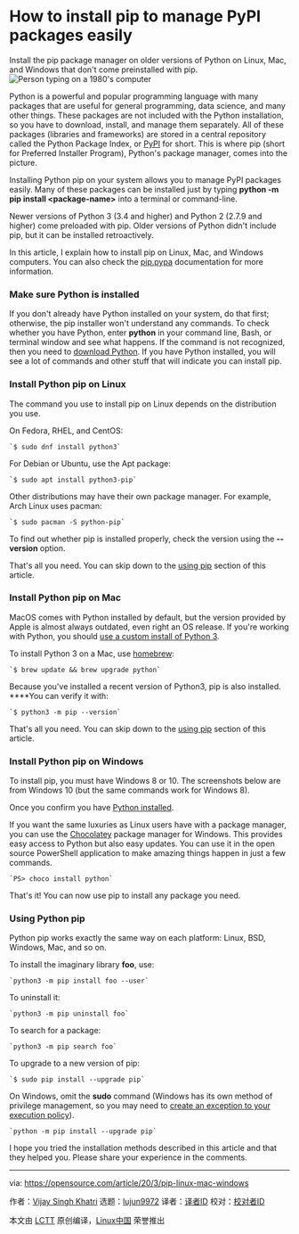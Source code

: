 [#]: collector: (lujun9972)
[#]: translator: (HankChow)
[#]: reviewer: ( )
[#]: publisher: ( )
[#]: url: ( )
[#]: subject: (How to install pip to manage PyPI packages easily)
[#]: via: (https://opensource.com/article/20/3/pip-linux-mac-windows)
[#]: author: (Vijay Singh Khatri https://opensource.com/users/vijaytechnicalauthor)

How to install pip to manage PyPI packages easily
======
Install the pip package manager on older versions of Python on Linux,
Mac, and Windows that don't come preinstalled with pip.
![Person typing on a 1980's computer][1]

Python is a powerful and popular programming language with many packages that are useful for general programming, data science, and many other things. These packages are not included with the Python installation, so you have to download, install, and manage them separately. All of these packages (libraries and frameworks) are stored in a central repository called the Python Package Index, or [PyPI][2] for short. This is where pip (short for Preferred Installer Program), Python's package manager, comes into the picture.

Installing Python pip on your system allows you to manage PyPI packages easily. Many of these packages can be installed just by typing **python -m pip install &lt;package-name&gt;** into a terminal or command-line.

Newer versions of Python 3 (3.4 and higher) and Python 2 (2.7.9 and higher) come preloaded with pip. Older versions of Python didn't include pip, but it can be installed retroactively.

In this article, I explain how to install pip on Linux, Mac, and Windows computers. You can also check the [pip.pypa][3] documentation for more information.

### Make sure Python is installed

If you don't already have Python installed on your system, do that first; otherwise, the pip installer won't understand any commands. To check whether you have Python, enter **python** in your command line, Bash, or terminal window and see what happens. If the command is not recognized, then you need to [download Python][4]. If you have Python installed, you will see a lot of commands and other stuff that will indicate you can install pip.

### Install Python pip on Linux

The command you use to install pip on Linux depends on the distribution you use.

On Fedora, RHEL, and CentOS:


```
`$ sudo dnf install python3`
```

For Debian or Ubuntu, use the Apt package:


```
`$ sudo apt install python3-pip`
```

Other distributions may have their own package manager. For example, Arch Linux uses pacman:


```
`$ sudo pacman -S python-pip`
```

To find out whether pip is installed properly, check the version using the **\--version** option.

That's all you need. You can skip down to the [using pip][5] section of this article.

### Install Python pip on Mac

MacOS comes with Python installed by default, but the version provided by Apple is almost always outdated, even right an OS release. If you're working with Python, you should [use a custom install of Python 3][6].

To install Python 3 on a Mac, use [homebrew][7]:


```
`$ brew update && brew upgrade python`
```

Because you've installed a recent version of Python3, pip is also installed. ****You can verify it with:


```
`$ python3 -m pip --version`
```

That's all you need. You can skip down to the [using pip][5] section of this article.

### Install Python pip on Windows

To install pip, you must have Windows 8 or 10. The screenshots below are from Windows 10 (but the same commands work for Windows 8).

Once you confirm you have [Python installed][8].

If you want the same luxuries as Linux users have with a package manager, you can use the [Chocolatey][9] package manager for Windows. This provides easy access to Python but also easy updates. You can use it in the open source PowerShell application to make amazing things happen in just a few commands.


```
`PS> choco install python`
```

That's it! You can now use pip to install any package you need.

### Using Python pip

Python pip works exactly the same way on each platform: Linux, BSD, Windows, Mac, and so on.

To install the imaginary library **foo**, use:


```
`python3 -m pip install foo --user`
```

To uninstall it:


```
`python3 -m pip uninstall foo`
```

To search for a package:


```
`python3 -m pip search foo`
```

To upgrade to a new version of pip:


```
`$ sudo pip install --upgrade pip`
```

On Windows, omit the **sudo** command (Windows has its own method of privilege management, so you may need to [create an exception to your execution policy][10]).


```
`python -m pip install --upgrade pip`
```

I hope you tried the installation methods described in this article and that they helped you. Please share your experience in the comments.

--------------------------------------------------------------------------------

via: https://opensource.com/article/20/3/pip-linux-mac-windows

作者：[Vijay Singh Khatri][a]
选题：[lujun9972][b]
译者：[译者ID](https://github.com/译者ID)
校对：[校对者ID](https://github.com/校对者ID)

本文由 [LCTT](https://github.com/LCTT/TranslateProject) 原创编译，[Linux中国](https://linux.cn/) 荣誉推出

[a]: https://opensource.com/users/vijaytechnicalauthor
[b]: https://github.com/lujun9972
[1]: https://opensource.com/sites/default/files/styles/image-full-size/public/lead-images/1980s-computer-yearbook.png?itok=eGOYEKK- (Person typing on a 1980's computer)
[2]: https://pypi.org/
[3]: https://pip.pypa.io/en/stable/installing/
[4]: https://www.python.org/downloads/
[5]: tmp.u1JOYd3gs9#usage
[6]: https://opensource.com/article/19/5/python-3-default-mac
[7]: https://brew.sh
[8]: https://opensource.com/article/19/8/how-install-python-windows
[9]: https://opensource.com/article/20/3/chocolatey
[10]: https://opensource.com/article/20/3/chocolatey#admin
